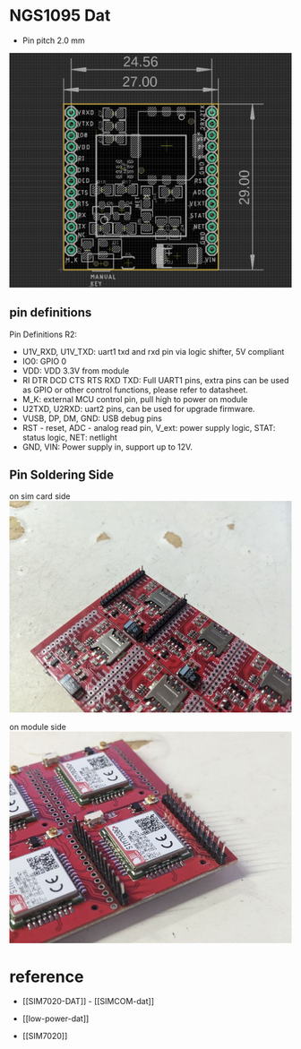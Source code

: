 
# NGS1095 Dat 

* Pin pitch 2.0 mm 


![](55-39-13-18-07-2023.png)

## pin definitions 

Pin Definitions R2:
* U1V_RXD, U1V_TXD: uart1 txd and rxd pin via logic shifter, 5V compliant
* IO0: GPIO 0
* VDD: VDD 3.3V from module
* RI DTR DCD CTS RTS RXD TXD: Full UART1 pins, extra pins can be used as GPIO or other control functions, please refer to datasheet.
* M_K: external MCU control pin, pull high to power on module
* U2TXD, U2RXD: uart2 pins, can be used for upgrade firmware.
* VUSB, DP, DM, GND: USB debug pins
* RST - reset, ADC - analog read pin, V_ext: power supply logic, STAT: status logic, NET: netlight
* GND, VIN: Power supply in, support up to 12V.


## Pin Soldering Side 

on sim card side  
![](56-21-17-02-08-2023.png)

on module side
![](04-22-17-02-08-2023.png)


# reference 

- [[SIM7020-DAT]] - [[SIMCOM-dat]]

- [[low-power-dat]]

- [[SIM7020]]